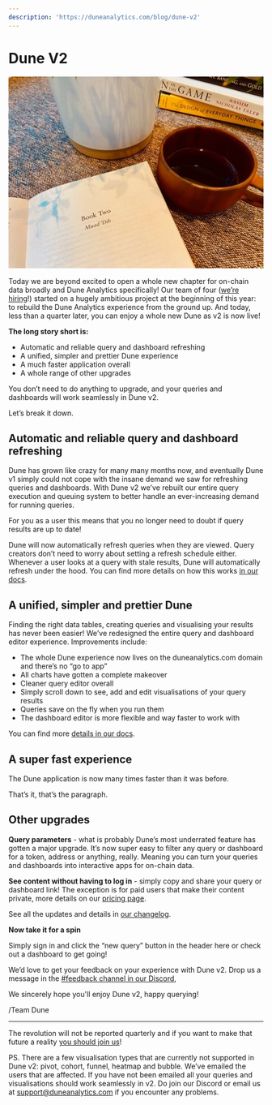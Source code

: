 ```yaml
---
description: 'https://duneanalytics.com/blog/dune-v2'
---
```


# Dune V2

![](../../../.gitbook/assets/image%20%282%29.png)

Today we are beyond excited to open a whole new chapter for on-chain data broadly and Dune Analytics specifically! Our team of four \([we’re hiring](http://careers.duneanalytics.com/)!\) started on a hugely ambitious project at the beginning of this year: to rebuild the Dune Analytics experience from the ground up. And today, less than a quarter later, you can enjoy a whole new Dune as v2 is now live!

**The long story short is:**

* Automatic and reliable query and dashboard refreshing
* A unified, simpler and prettier Dune experience
* A much faster application overall
* A whole range of other upgrades

You don’t need to do anything to upgrade, and your queries and dashboards will work seamlessly in Dune v2.

Let’s break it down.

## **Automatic and reliable query and dashboard refreshing**

  
Dune has grown like crazy for many many months now, and eventually Dune v1 simply could not cope with the insane demand we saw for refreshing queries and dashboards. With Dune v2 we’ve rebuilt our entire query execution and queuing system to better handle an ever-increasing demand for running queries.  


For you as a user this means that you no longer need to doubt if query results are up to date!

Dune will now automatically refresh queries when they are viewed. Query creators don’t need to worry about setting a refresh schedule either. Whenever a user looks at a query with stale results,  Dune will automatically refresh under the hood. You can find more details on how this works [in our docs](https://hackmd.io/YOP3YIgaRAejTPE190sOjw?view#March-2021---Dune-v2).

## **A unified, simpler and prettier Dune**

Finding the right data tables, creating queries and visualising your results has never been easier! We’ve redesigned the entire query and dashboard editor experience. Improvements include:  


* The whole Dune experience now lives on the duneanalytics.com domain and there’s no “go to app”
* All charts have gotten a complete makeover
* Cleaner query editor overall
* Simply scroll down to see, add and edit visualisations of your query results
* Queries save on the fly when you run them
* The dashboard editor is more flexible and way faster to work with

You can find more [details in our docs](https://hackmd.io/YOP3YIgaRAejTPE190sOjw?view#March-2021---Dune-v2).

## **A super fast experience**

The Dune application is now many times faster than it was before.

That’s it, that’s the paragraph.

## **Other upgrades**

**Query parameters** - what is probably Dune’s most underrated feature has gotten a major upgrade. It’s now super easy to filter any query or dashboard for a token, address or anything, really. Meaning you can turn your queries and dashboards into interactive apps for on-chain data.

**See content without having to log in** - simply copy and share your query or dashboard link!  The exception is for paid users that make their content private, more details on our [pricing page](https://duneanalytics.com/pricing).

See all the updates and details in [our changelog](https://hackmd.io/YOP3YIgaRAejTPE190sOjw?view#March-2021---Dune-v2).

**Now take it for a spin**

Simply sign in and click the “new query” button in the header here or check out a dashboard to get going!

We’d love to get your feedback on your experience with Dune v2. Drop us a message in the [\#feedback channel in our Discord](https://discord.com/invite/ErrzwBz),  


We sincerely hope you'll enjoy Dune v2, happy querying!  


/Team Dune

---

The revolution will not be reported quarterly and if you want to make that future a reality [you should join us](http://careers.duneanalytics.com/)!

  
PS. There are a few visualisation types that are currently not supported in Dune v2: pivot, cohort, funnel, heatmap and bubble. We’ve emailed the users that are affected. If you have not been emailed all your queries and visualisations should work seamlessly in v2. Do join our Discord or email us at [support@duneanalytics.com](mailto:support@duneanalytics.com) if you encounter any problems.

